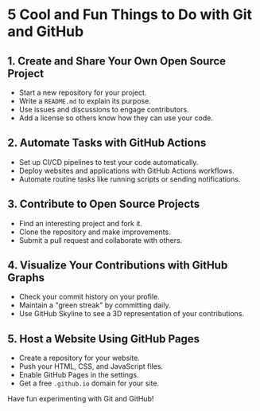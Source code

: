 # 5 Cool and Fun Things to Do with Git and GitHub

## 1. **Create and Share Your Own Open Source Project**
- Start a new repository for your project.
- Write a `README.md` to explain its purpose.
- Use issues and discussions to engage contributors.
- Add a license so others know how they can use your code.

## 2. **Automate Tasks with GitHub Actions**
- Set up CI/CD pipelines to test your code automatically.
- Deploy websites and applications with GitHub Actions workflows.
- Automate routine tasks like running scripts or sending notifications.

## 3. **Contribute to Open Source Projects**
- Find an interesting project and fork it.
- Clone the repository and make improvements.
- Submit a pull request and collaborate with others.

## 4. **Visualize Your Contributions with GitHub Graphs**
- Check your commit history on your profile.
- Maintain a "green streak" by committing daily.
- Use GitHub Skyline to see a 3D representation of your contributions.

## 5. **Host a Website Using GitHub Pages**
- Create a repository for your website.
- Push your HTML, CSS, and JavaScript files.
- Enable GitHub Pages in the settings.
- Get a free `.github.io` domain for your site.

Have fun experimenting with Git and GitHub!

